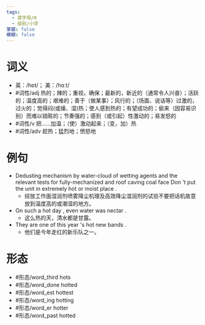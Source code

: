 ```yaml
---
tags:
  - 首字母/H
  - 级别/小学
掌握: false
模糊: false
---
```

# 词义
- 英：/hɒt/； 美：/hɑːt/
- #词性/adj  热的；辣的；重视，确保；最新的，新近的（通常令人兴奋）；活跃的；温度高的；艰难的；善于（做某事）；风行的；（场面、说话等）过激的，过火的；觉得闷(或燥、湿)热；使人感到热的；有望成功的；偷来（因容易识别）而难以销赃的；节奏强的；感到（或引起）性激动的；易发怒的
- #词性/v  把……加温；（使）激动起来；（变，加）热
- #词性/adv  趁热；猛烈地；愤怒地
# 例句
- Dedusting mechanism by water-cloud of wetting agents and the relevant tests for fully-mechanized and roof caving coal face Don 't put the unit in extremely hot or moist place .
	- 综放工作面湿润剂喷雾降尘机理及高效降尘湿润剂的试验不要把话机故意放到温度高的或潮湿的地方。
- On such a hot day , even water was nectar .
	- 这么热的天，清水都是甘露。
- They are one of this year 's hot new bands .
	- 他们是今年走红的新乐队之一。
# 形态
- #形态/word_third hots
- #形态/word_done hotted
- #形态/word_est hottest
- #形态/word_ing hotting
- #形态/word_er hotter
- #形态/word_past hotted
